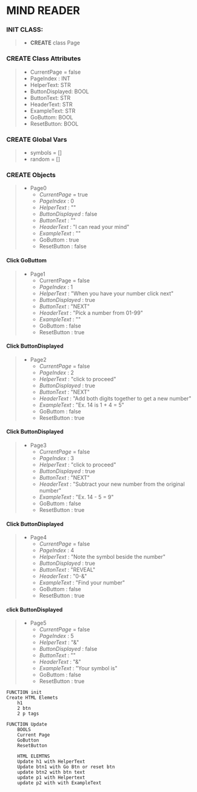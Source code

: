 # **MIND READER**
### INIT CLASS:
> - **CREATE** class Page


### **CREATE** Class Attributes
> - CurrentPage = false
> - PageIndex : INT
> - HelperText: STR
> - ButtonDisplayed: BOOL
> - ButtonText: STR
> - HeaderText: STR
> - ExampleText: STR
> - GoButtom: BOOL
> - ResetButton: BOOL

### **CREATE** Global Vars
> - symbols = []
> - random = [] 

### **CREATE** Objects
> - Page0 
>   - *CurrentPage* = true
>   - *PageIndex* : 0
>   - *HelperText* : ""
>   - *ButtonDisplayed* : false
>   - *ButtonText* : ""
>   - *HeaderText* : "I can read your mind"
>   - *ExampleText* : ""
>   - GoButtom : true
>   - ResetButton : false
#### Click GoButtom
> - Page1
>   - CurrentPage = false
>   - *PageIndex* : 1
>   - *HelperText* : "When you have your number click next"
>   - *ButtonDisplayed* : true
>   - *ButtonText* : "NEXT"
>   - *HeaderText* : "Pick a number from 01-99"
>   - *ExampleText* : ""
>   - GoButtom : false
>   - ResetButton : true
#### Click ButtonDisplayed
> - Page2
>   - *CurrentPage* = false
>   - *PageIndex* : 2
>   - *HelperText* : "click to proceed"
>   - *ButtonDisplayed* : true
>   - *ButtonText* : "NEXT"
>   - *HeaderText* : "Add both digits together to get a new number"
>   - *ExampleText* : "Ex. 14 is 1 + 4 = 5"
>   - GoButtom : false
>   - ResetButton : true
#### Click ButtonDisplayed
> - Page3
>   - *CurrentPage* = false
>   - *PageIndex* : 3
>   - *HelperText* : "click to proceed"
>   - *ButtonDisplayed* : true
>   - *ButtonText* : "NEXT"
>   - *HeaderText* : "Subtract your new number from the original number"
>   - *ExampleText* : "Ex. 14 - 5 = 9"
>   - GoButtom : false
>   - ResetButton : true
#### Click ButtonDisplayed
> - Page4
>   - *CurrentPage* = false
>   - *PageIndex* : 4
>   - *HelperText* : "Note the symbol beside the number"
>   - *ButtonDisplayed* : true
>   - *ButtonText* : "REVEAL"
>   - *HeaderText* : "0-&"
>   - *ExampleText* : "Find your number"
>   - GoButtom : false
>   - ResetButton : true
#### click ButtonDisplayed
> - Page5
>   - *CurrentPage* = false
>   - *PageIndex* : 5
>   - *HelperText* : "&"
>   - *ButtonDisplayed* : false
>   - *ButtonText* : ""
>   - *HeaderText* : "&"
>   - *ExampleText* : "Your symbol is"
>   - GoButtom : false
>   - ResetButton : true


```
FUNCTION init
Create HTML Elemets
    h1 
    2 btn
    2 p tags

FUNCTION Update
    BOOLS
    Current Page
    GoButton 
    ResetButton

    HTML ELEMTNS
    Update h1 with HelperText
    Update btn1 with Go Btn or reset btn
    update btn2 with btn text
    update p1 with Helpertext
    update p2 with with ExampleText
```